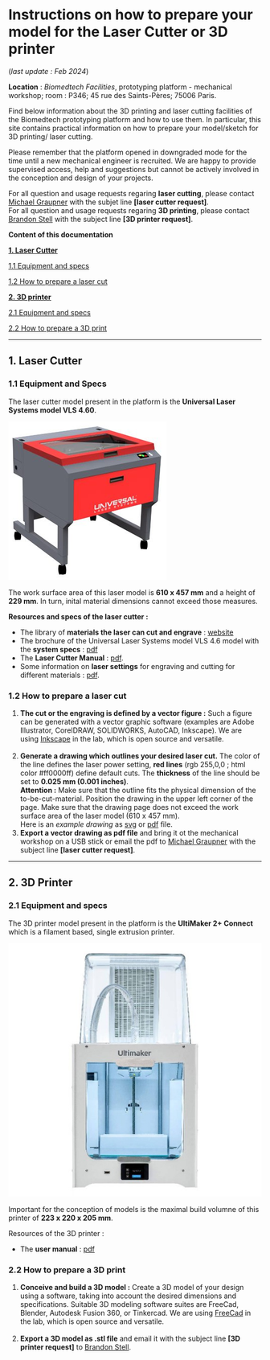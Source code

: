 # Instructions on how to prepare your model for the Laser Cutter or 3D printer

(*last update : Feb 2024*)

**Location** : *Biomedtech Facilities*, prototyping platform - mechanical workshop; room : P346; 45 rue des Saints-Pères; 75006 Paris.

Find below information about the 3D printing and  laser cutting facilities of the Biomedtech prototyping platform and how to use them. In particular, this site contains practical information on how to prepare your model/sketch for 3D printing/ laser cutting. 

Please remember that the platform opened in downgraded mode for the time until a new mechanical engineer is recruited. We are happy to provide supervised access, help and suggestions but cannot be actively involved in the conception and design of your projects. 

For all question and usage requests regaring **laser cutting**, please contact [Michael Graupner](mailto:michael.graupner@u-paris.fr) with the subjet line **[laser cutter request]**. <br>
For all question and usage requests regaring **3D printing**, please contact [Brandon Stell](mailto:brandon.stell@u-paris.fr) with the subject line **[3D printer request]**.

**Content of this documentation**

[**1. Laser Cutter**](#1-laser-cutter)

[1.1 Equipment and specs](#11-equipment-and-specs)

[1.2 How to prepare a laser cut](#12-how-to-prepare-a-laser-cut)

[**2. 3D printer**](#2-3d-printer)

[2.1 Equipment and specs](#21-equipment-and-specs)

[2.2 How to prepare a 3D print](#22-how-to-prepare-a-3d-print)



-----

## 1. Laser Cutter

### 1.1 Equipment and Specs

The laser cutter model present in the platform is the **Universal Laser Systems model VLS 4.60**. 

![Universal Laser Systems model VLS 4.60](misc/laser-img.jpg)

The work surface area of this laser model is  **610 x 457 mm** and a height of **229 mm**. In turn, inital material dimensions cannot exceed those measures. 

**Resources and specs of the laser cutter :** <br> 

* The library of **materials the laser can cut and engrave** :  [website](https://www.ulsinc.com/material/materials-library)
* The brochure of the Universal Laser Systems model VLS 4.6 model with the **system specs** : [pdf](misc/Brochure_ULS_VLS4.60.pdf)
* The **Laser Cutter Manual** : [pdf](misc/VLS460_Laser_Cutter_Manual.pdf). 
* Some information on **laser settings** for engraving and cutting for different materials : [pdf](misc/Universal-Laser-Engraver-Settings-1_13_2020.pdf).  



### 1.2 How to prepare a laser cut

1. **The cut or the engraving is defined by a vector figure :** Such a figure can be generated with a vector graphic software (examples are Adobe Illustrator, CorelDRAW, SOLIDWORKS, AutoCAD, Inkscape). We are using [Inkscape](https://inkscape.org/) in the lab, which is open source and versatile. <br><br>
2. **Generate a drawing which outlines your desired laser cut.** The color of the line defines the laser power setting, **red lines** (rgb 255,0,0 ; html color #ff0000ff) define default cuts. The **thickness** of the line should be set to **0.025 mm (0.001 inches)**. <br> **Attention :** Make sure that the outline fits the physical dimension of the to-be-cut-material. Position the drawing in the upper left corner of the page. Make sure that the drawing page does not exceed the work surface area of the laser model (610 x 457 mm). <br>
   Here is an *example drawing* as [svg](misc/mirrorShape.svg) or [pdf](misc/mirrorShape.pdf) file. 
3. **Export a vector drawing as pdf file** and bring it ot the mechanical workshop on a USB stick or email the pdf to [Michael Graupner](mailto:michael.graupner@u-paris.fr) with the subject line **[laser cutter request]**. 

----

## 2. 3D Printer

### 2.1 Equipment and specs

The 3D printer  model present in the platform is the **UltiMaker 2+ Connect** which is a filament based, single extrusion printer. 

![UltiMaker 2+ Connect](misc/printer-img.png)

Important for the conception of models is the maximal build volumne of this printer of **223 x 220 x 205 mm**. 


Resources of the 3D printer : <br> 

* The **user manual** :  [pdf](misc/EN-Ultimaker_2_Connect-User_manual.pdf)

### 2.2 How to prepare a 3D print

1. **Conceive and build a 3D model :** Create a 3D model of your design using a software, taking into account the desired dimensions and specifications. Suitable 3D modeling software suites are FreeCad, Blender, Autodesk Fusion 360, or Tinkercad. We are using [FreeCad](https://www.freecad.org/) in the lab, which is open source and versatile. <br><br>
2. **Export a 3D model as .stl file** and email it with the subject line **[3D printer request]** to [Brandon Stell](mailto:brandon.stell@u-paris.fr). 


